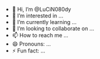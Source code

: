 - 👋 Hi, I’m @LuCiN080dy
- 👀 I’m interested in ...
- 🌱 I’m currently learning ...
- 💞️ I’m looking to collaborate on ...
- 📫 How to reach me ...
- 😄 Pronouns: ...
- ⚡ Fun fact: ...

<!---
LuCiN080dy/LuCiN080dy is a ✨ special ✨ repository because its `README.md` (this file) appears on your GitHub profile.
You can click the Preview link to take a look at your changes.
--->
